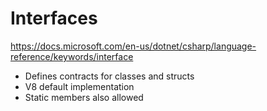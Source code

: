 # Interfaces
https://docs.microsoft.com/en-us/dotnet/csharp/language-reference/keywords/interface
- Defines contracts for classes and structs
- V8 default implementation
- Static members also allowed
